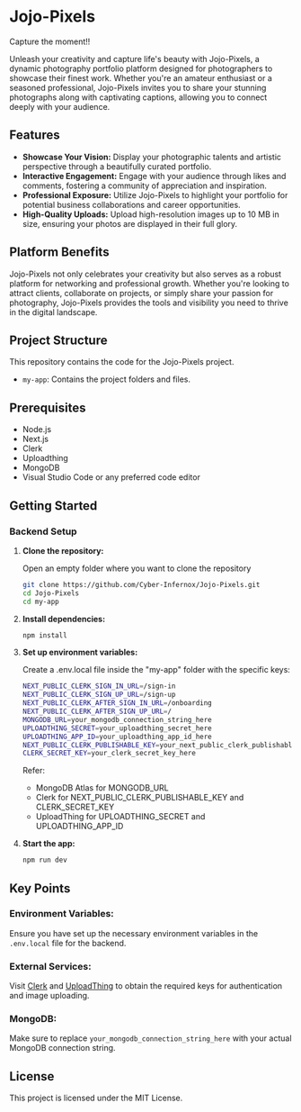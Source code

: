 # Jojo-Pixels

Capture the moment!!

Unleash your creativity and capture life's beauty with Jojo-Pixels, a dynamic photography portfolio platform designed for photographers to showcase their finest work. Whether you're an amateur enthusiast or a seasoned professional, Jojo-Pixels invites you to share your stunning photographs along with captivating captions, allowing you to connect deeply with your audience.

## Features

- **Showcase Your Vision:** Display your photographic talents and artistic perspective through a beautifully curated portfolio.
- **Interactive Engagement:** Engage with your audience through likes and comments, fostering a community of appreciation and inspiration.
- **Professional Exposure:** Utilize Jojo-Pixels to highlight your portfolio for potential business collaborations and career opportunities.
- **High-Quality Uploads:** Upload high-resolution images up to 10 MB in size, ensuring your photos are displayed in their full glory.

## Platform Benefits

Jojo-Pixels not only celebrates your creativity but also serves as a robust platform for networking and professional growth. Whether you're looking to attract clients, collaborate on projects, or simply share your passion for photography, Jojo-Pixels provides the tools and visibility you need to thrive in the digital landscape.

## Project Structure

This repository contains the code for the Jojo-Pixels project.

- `my-app`: Contains the project folders and files.

## Prerequisites

- Node.js
- Next.js
- Clerk
- Uploadthing
- MongoDB
- Visual Studio Code or any preferred code editor

## Getting Started

### Backend Setup

1. **Clone the repository:**

   Open an empty folder where you want to clone the repository

   ```sh
   git clone https://github.com/Cyber-Infernox/Jojo-Pixels.git
   cd Jojo-Pixels
   cd my-app

2. **Install dependencies:**

   ```sh
   npm install

3. **Set up environment variables:**

   Create a .env.local file inside the "my-app" folder with the specific keys:

   ```sh
   NEXT_PUBLIC_CLERK_SIGN_IN_URL=/sign-in
   NEXT_PUBLIC_CLERK_SIGN_UP_URL=/sign-up
   NEXT_PUBLIC_CLERK_AFTER_SIGN_IN_URL=/onboarding
   NEXT_PUBLIC_CLERK_AFTER_SIGN_UP_URL=/
   MONGODB_URL=your_mongodb_connection_string_here
   UPLOADTHING_SECRET=your_uploadthing_secret_here
   UPLOADTHING_APP_ID=your_uploadthing_app_id_here
   NEXT_PUBLIC_CLERK_PUBLISHABLE_KEY=your_next_public_clerk_publishable_key_here
   CLERK_SECRET_KEY=your_clerk_secret_key_here
   ```

   Refer:
   - MongoDB Atlas for MONGODB_URL
   - Clerk for NEXT_PUBLIC_CLERK_PUBLISHABLE_KEY and CLERK_SECRET_KEY
   - UploadThing for UPLOADTHING_SECRET and UPLOADTHING_APP_ID

4. **Start the app:**

   ```sh
   npm run dev

## Key Points

### Environment Variables:
Ensure you have set up the necessary environment variables in the `.env.local` file for the backend.

### External Services:
Visit [Clerk](https://clerk.com/) and [UploadThing](https://uploadthing.com/) to obtain the required keys for authentication and image uploading.

### MongoDB:
Make sure to replace `your_mongodb_connection_string_here` with your actual MongoDB connection string.

## License
This project is licensed under the MIT License.
